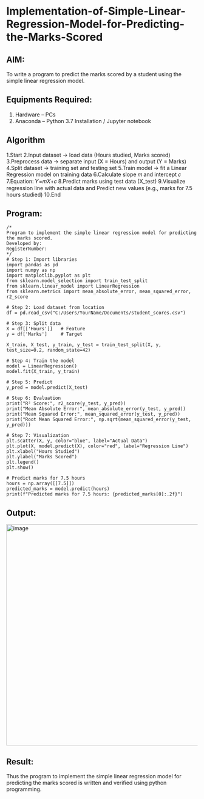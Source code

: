 # Implementation-of-Simple-Linear-Regression-Model-for-Predicting-the-Marks-Scored

## AIM:
To write a program to predict the marks scored by a student using the simple linear regression model.

## Equipments Required:
1. Hardware – PCs
2. Anaconda – Python 3.7 Installation / Jupyter notebook

## Algorithm
1.Start
2.Input dataset → load data (Hours studied, Marks scored)
3.Preprocess data → separate input (X = Hours) and output (Y = Marks)
4.Split dataset → training set and testing set
5.Train model → fit a Linear Regression model on training data
6.Calculate slope 𝑚 and intercept 𝑐
7.Equation: 𝑌=𝑚𝑋+𝑐
8.Predict marks using test data (X_test)
9.Visualize regression line with actual data and Predict new values (e.g., marks for 7.5 hours studied)
10.End

## Program:
```
/*
Program to implement the simple linear regression model for predicting the marks scored.
Developed by: 
RegisterNumber:  
*/
# Step 1: Import libraries
import pandas as pd
import numpy as np
import matplotlib.pyplot as plt
from sklearn.model_selection import train_test_split
from sklearn.linear_model import LinearRegression
from sklearn.metrics import mean_absolute_error, mean_squared_error, r2_score

# Step 2: Load dataset from location
df = pd.read_csv("C:/Users/YourName/Documents/student_scores.csv")

# Step 3: Split data
X = df[['Hours']]   # Feature
y = df['Marks']     # Target

X_train, X_test, y_train, y_test = train_test_split(X, y, test_size=0.2, random_state=42)

# Step 4: Train the model
model = LinearRegression()
model.fit(X_train, y_train)

# Step 5: Predict
y_pred = model.predict(X_test)

# Step 6: Evaluation
print("R² Score:", r2_score(y_test, y_pred))
print("Mean Absolute Error:", mean_absolute_error(y_test, y_pred))
print("Mean Squared Error:", mean_squared_error(y_test, y_pred))
print("Root Mean Squared Error:", np.sqrt(mean_squared_error(y_test, y_pred)))

# Step 7: Visualization
plt.scatter(X, y, color="blue", label="Actual Data")
plt.plot(X, model.predict(X), color="red", label="Regression Line")
plt.xlabel("Hours Studied")
plt.ylabel("Marks Scored")
plt.legend()
plt.show()

# Predict marks for 7.5 hours
hours = np.array([[7.5]])
predicted_marks = model.predict(hours)
print(f"Predicted marks for 7.5 hours: {predicted_marks[0]:.2f}")

```

## Output:
<img width="891" height="581" alt="image" src="https://github.com/user-attachments/assets/f44feee7-c5ac-48ad-bb8a-1ddcabb75ffb" />



## Result:
Thus the program to implement the simple linear regression model for predicting the marks scored is written and verified using python programming.

